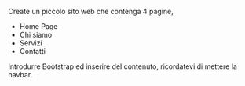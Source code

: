 Create un piccolo sito web che contenga 4 pagine,
- Home Page
- Chi siamo
- Servizi
- Contatti

Introdurre Bootstrap ed inserire del contenuto, ricordatevi di mettere la navbar.